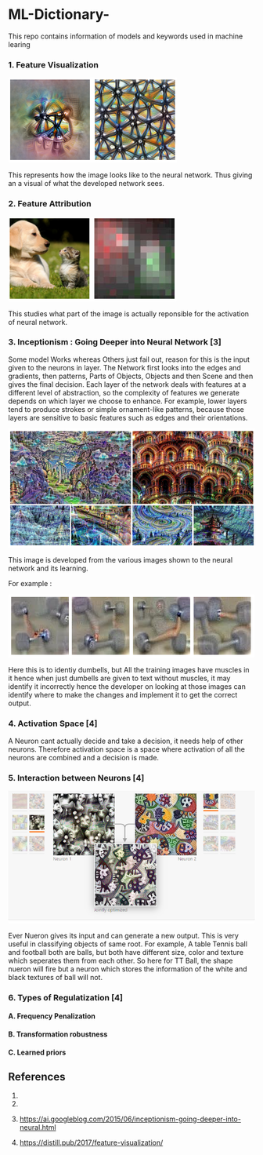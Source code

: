 # ML-Dictionary-
This repo contains information of models and keywords used in machine learing

### 1. Feature Visualization 

![Feature Visualization](Assets/Feature%20Visualization.PNG)

This represents how the image looks like to the neural network. Thus giving an a visual of what the developed network sees. 

### 2. Feature Attribution

![Feature Attribution](Assets/Feature%20Attribution.PNG)

This studies what part of the image is actually reponsible for the activation of neural network.

### 3. Inceptionism : Going Deeper into Neural Network [3]
Some model Works whereas Others just fail out, reason for this is the input given to the neurons in layer.
The Network first looks into the edges and gradients, then patterns, Parts of Objects, Objects and then Scene and then gives the final decision. 
Each layer of the network deals with features at a different level of abstraction, so the complexity of features we generate depends on which layer we choose to enhance. For example, lower layers tend to produce strokes or simple ornament-like patterns, because those layers are sensitive to basic features such as edges and their orientations.

![Inceptionism 2](Assets/inceptionism%202.PNG)

This image is developed from the various images shown to the neural network and its learning. 

For example : 

![Inceptionism ](Assets/inceptionism.PNG)

Here this is to identiy dumbells, but All the training images have muscles in it hence when just dumbells are given to text without muscles, it may identify it incorrectly hence the developer on looking at those images can identify where to make the changes and implement it to get the correct output.

### 4. Activation Space [4]
A Neuron cant actually decide and take a decision, it needs help of other neurons. Therefore activation space is a space where activation of all the neurons are combined and a decision is made.

### 5. Interaction between Neurons [4]

![Neuron Combination](Assets/Interaction%20Between%20neuron.PNG)

Ever Nueron gives its input and can generate a new output. This is very useful in classifying objects of same root. For example, A table Tennis ball and football both are balls, but both have different size, color and texture which seperates them from each other. So here for TT Ball, the shape nueron will fire but a neuron which stores the information of the white and black textures of ball will not. 

### 6. Types of Regulatization [4]
#### A. Frequency Penalization
#### B. Transformation robustness
#### C. Learned priors

## References
1.

2.

3. https://ai.googleblog.com/2015/06/inceptionism-going-deeper-into-neural.html

4. https://distill.pub/2017/feature-visualization/
